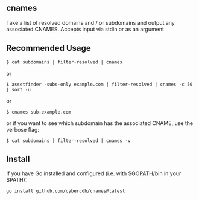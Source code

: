 ## cnames

Take a list of resolved domains and / or subdomains and output any associated CNAMES. Accepts input via stdin or as an argument

## Recommended Usage

`$ cat subdomains | filter-resolved | cnames`

or 

`$ assetfinder -subs-only example.com | filter-resolved | cnames -c 50 | sort -u`

or

`$ cnames sub.example.com`

or if you want to see which subdomain has the associated CNAME, use the verbose flag:

`$ cat subdomains | filter-resolved | cnames -v`


## Install

If you have Go installed and configured (i.e. with $GOPATH/bin in your $PATH):

`go install github.com/cybercdh/cnames@latest`
